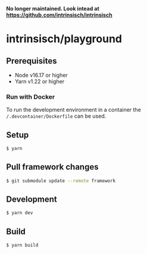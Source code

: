 **No longer maintained. Look intead at https://github.com/intrinsisch/intrinsisch**

# intrinsisch/playground

## Prerequisites

* Node v16.17 or higher
* Yarn v1.22 or higher

### Run with Docker

To run the development environment in a container the `/.devcontainer/Dockerfile` can be used.

## Setup

```sh
$ yarn
```

## Pull framework changes

```sh
$ git submodule update --remote framework
```

## Development

```sh
$ yarn dev
```

## Build

```sh
$ yarn build
```
